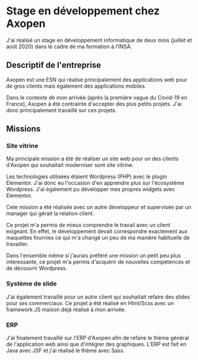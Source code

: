 # Stage en développement chez Axopen

J'ai réalisé un stage en développement informatique de deux mois (juillet et août 2020) dans le cadre de ma formation à l'INSA.

## Descriptif de l'entreprise

Axopen est une ESN qui réalise principalement des applications web pour de gros clients mais également des applications mobiles.

Dans le contexte de mon arrivée (après la première vague du Covid-19 en France), Axopen à été contrainte d'accepter des plus petits projets. J'ai donc principalement travaillé sur ces projets.

## Missions

### Site vitrine

Ma principale mission a été de réaliser un site web pour un des clients d'Axopen qui souhaitait moderniser sont site vitrine.

Les technologies utilisées étaient Wordpress (PHP) avec le plugin Elementor. J'ai donc eu l'occasion d'en apprendre plus sur l'écosystème Wordpress. J'ai également pu développer mes propres widgets avec Elementor.

Cete mission a été réalisée avec un autre développeur et supervisée par un manager qui gérait la relation client.

Ce projet m'a permis de mieux comprendre le travail avec un client exigeant. En effet, le développement devait correspondre exactement aux maquettes fournies ce qui m'a changé un peu de ma manière habituelle de travailler.

Dans l'ensemble même si j'aurais préféré une mission un petit peu plus intéressante, ce projet m'a permis d'acquérir de nouvelles compétences et de découvrir Wordpress.

### Système de slide

J'ai également travaillé pour un autre client qui souhaitait refaire des slides pour ses commerciaux. Ce projet a été réalisé en Html/Scss avec un framework JS maison déjà réalisé à mon arrivée.

### ERP

J'ai finalement travaillé sur l'ERP d'Axopen afin de refaire le thème général de l'application web ainsi que d'intégrer des graphiques. L'ERP est fait en Java avec JSF et j'ai réalisé le thème avec Sass.
